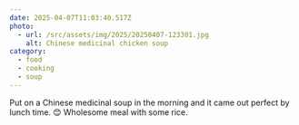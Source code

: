 ```yaml
---
date: 2025-04-07T11:03:40.517Z
photo:
  - url: /src/assets/img/2025/20250407-123301.jpg
    alt: Chinese medicinal chicken soup
category:
  - food
  - cooking
  - soup
---
```


Put on a Chinese medicinal soup in the morning and it came out perfect by lunch time. 😊 Wholesome meal with some rice. 
